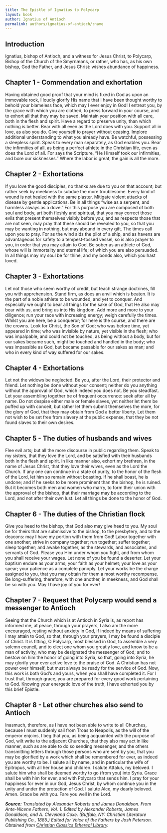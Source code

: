 ```yaml
---
title: The Epistle of Ignatius to Polycarp
layout: book
author: Ignatius of Antioch
permalink: authors/ignatius-of-antioch/:name
---
```


## Introduction

Ignatius, bishop of Antioch, and a witness for Jesus Christ, to Polycarp, Bishop
of the Church of the Smyrnæans, or rather, who has, as his own bishop, God the
Father, and Jesus Christ: wishes abundance of happiness.

## Chapter 1 - Commendation and exhortation

Having obtained good proof that your mind is fixed in God as upon an immovable
rock, I loudly glorify His name that I have been thought worthy to behold your
blameless face, which may I ever enjoy in God! I entreat you, by the grace with
which you are clothed, to press forward in your course, and to exhort all that
they may be saved. Maintain your position with all care, both in the flesh and
spirit. Have a regard to preserve unity, than which nothing is better. Bear with
all even as the Lord does with you. Support all in love, as also you do. Give
yourself to prayer without ceasing. Implore additional understanding to what you
already have. Be watchful, possessing a sleepless spirit. Speak to every man
separately, as God enables you. Bear the infirmities of all, as being a perfect
athlete in the Christian life, even as does the Lord of all. For says the
Scripture, “He Himself took our infirmities, and bore our sicknesses.” Where the
labor is great, the gain is all the more.

## Chapter 2 - Exhortations

If you love the good disciples, no thanks are due to you on that account; but
rather seek by meekness to subdue the more troublesome. Every kind of wound is
not healed with the same plaster. Mitigate violent attacks of disease by gentle
applications. Be in all things “wise as a serpent, and harmless always as a
dove.” For this purpose you are composed of both soul and body, art both fleshly
and spiritual, that you may correct those evils that present themselves visibly
before you; and as respects those that are not seen, may pray that these should
be revealed to you, so that you may be wanting in nothing, but may abound in
every gift. The times call upon you to pray. For as the wind aids the pilot of a
ship, and as havens are advantageous for safety to a tempest-tossed vessel, so
is also prayer to you, in order that you may attain to God. Be sober as an
athlete of God, whose will is immortality and eternal life; of which you are
also persuaded. In all things may my soul be for thine, and my bonds also, which
you hast loved.

## Chapter 3 - Exhortations

Let not those who seem worthy of credit, but teach strange doctrines, fill you
with apprehension. Stand firm, as does an anvil which is beaten. It is the part
of a noble athlete to be wounded, and yet to conquer. And especially we ought to
bear all things for the sake of God, that He also may bear with us, and bring us
into His kingdom. Add more and more to your diligence; run your race with
increasing energy; weigh carefully the times. Whilst you are here, be a
conqueror; for here is the course, and there are the crowns. Look for Christ,
the Son of God; who was before time, yet appeared in time; who was invisible by
nature, yet visible in the flesh; who was impalpable, and could not be touched,
as being without a body, but for our sakes became such, might be touched and
handled in the body; who was impassible as God, but became passable for our
sakes as man; and who in every kind of way suffered for our sakes.

## Chapter 4 - Exhortations

Let not the widows be neglected. Be you, after the Lord, their protector and
friend. Let nothing be done without your consent; neither do you anything
without the approval of God, which indeed you does not. Be you steadfast. Let
your assembling together be of frequent occurrence: seek after all by name. Do
not despise either male or female slaves, yet neither let them be puffed up with
conceit, but rather let them submit themselves the more, for the glory of God,
that they may obtain from God a better liberty. Let them not wish to be set free
from slavery at the public expense, that they be not found slaves to their own
desires.

## Chapter 5 - The duties of husbands and wives

Flee evil arts; but all the more discourse in public regarding them. Speak to my
sisters, that they love the Lord, and be satisfied with their husbands both in
the flesh and spirit. In like manner also, exhort my brethren, in the name of
Jesus Christ, that they love their wives, even as the Lord the Church. If any
one can continue in a state of purity, to the honor of the flesh of the Lord,
let him so remain without boasting. If he shall boast, he is undone; and if he
seeks to be more prominent than the bishop, he is ruined. But it becomes both
men and women who marry, to form their union with the approval of the bishop,
that their marriage may be according to the Lord, and not after their own lust.
Let all things be done to the honor of God.

## Chapter 6 - The duties of the Christian flock

Give you heed to the bishop, that God also may give heed to you. My soul be for
theirs that are submissive to the bishop, to the presbytery, and to the deacons:
may I have my portion with them from God! Labor together with one another;
strive in company together; run together; suffer together; sleep together; and
awake together, as the stewards, and associates, and servants of God. Please you
Him under whom you fight, and from whom you shall receive your wages. Let none
of you be found a deserter. Let your baptism endure as your arms; your faith as
your helmet; your love as your spear; your patience as a complete panoply. Let
your works be the charge assigned to you, that you may obtain for them a most
worthy recompense. Be long-suffering, therefore, with one another, in meekness,
and God shall be so with you. May I have joy of you for ever!

## Chapter 7 - Request that Polycarp would send a messenger to Antioch

Seeing that the Church which is at Antioch in Syria is, as report has informed
me, at peace, through your prayers, I also am the more encouraged, resting
without anxiety in God, if indeed by means of suffering I may attain to God, so
that, through your prayers, I may be found a disciple of Christ. It is fitting,
O Polycarp, most blessed in God, to assemble a very solemn council, and to elect
one whom you greatly love, and know to be a man of activity, who may be
designated the messenger of God; and to bestow on him the honor of going into
Syria, so that, going into Syria, he may glorify your ever active love to the
praise of God. A Christian has not power over himself, but must always be ready
for the service of God. Now, this work is both God’s and yours, when you shall
have completed it. For I trust that, through grace, you are prepared for every
good work pertaining to God. Knowing your energetic love of the truth, I have
exhorted you by this brief Epistle.

## Chapter 8 - Let other churches also send to Antioch

Inasmuch, therefore, as I have not been able to write to all Churches, because I
must suddenly sail from Troas to Neapolis, as the will of the emperor enjoins, I
beg that you, as being acquainted with the purpose of God, wilt write to the
adjacent Churches, that they also may act in like manner, such as are able to do
so sending messenger, and the others transmitting letters through those persons
who are sent by you, that you may be glorified by a work which shall be
remembered for ever, as indeed you are worthy to be. I salute all by name, and
in particular the wife of Epitropus, with all her house and children. I salute
Attalus, my beloved. I salute him who shall be deemed worthy to go (from you)
into Syria. Grace shall be with him for ever, and with Polycarp that sends him.
I pray for your happiness for ever in our God, Jesus Christ, by whom continue
you in the unity and under the protection of God. I salute Alce, my dearly
beloved. Amen. Grace be with you. Fare you well in the Lord.

_**Source:** Translated by Alexander Roberts and James Donaldson. From
Ante-Nicene Fathers, Vol. 1. Edited by Alexander Roberts, James Donaldson, and
A. Cleveland Coxe. (Buffalo, NY: Christian Literature Publishing Co., 1885.)
Edited for Voice of the Fathers by Josh Peterson. Obtained from
[Christian Classics Ethereal Library](https://ccel.org/ccel/ignatius_antioch/epistles_of_ignatius/anf.v.ii.html)._
